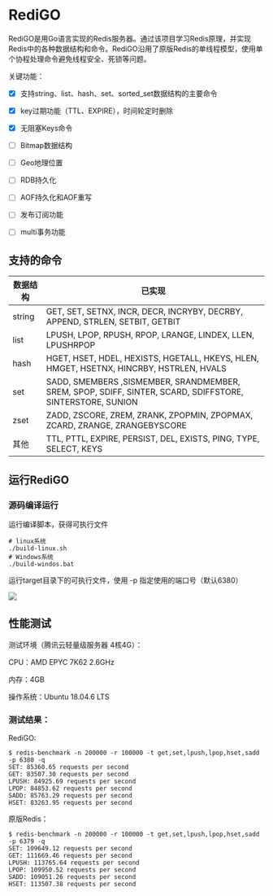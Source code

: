 # RediGO

RediGO是用Go语言实现的Redis服务器。通过该项目学习Redis原理，并实现Redis中的各种数据结构和命令。RediGO沿用了原版Redis的单线程模型，使用单个协程处理命令避免线程安全、死锁等问题。

关键功能：

- [x] 支持string、list、hash、set、sorted_set数据结构的主要命令
- [x] key过期功能（TTL、EXPIRE），时间轮定时删除
- [x] 无阻塞Keys命令
- [ ] Bitmap数据结构
- [ ] Geo地理位置
- [ ] RDB持久化
- [ ] AOF持久化和AOF重写
- [ ] 发布订阅功能
- [ ] multi事务功能



## 支持的命令

| 数据结构 | 已实现                                                       |
| -------- | ------------------------------------------------------------ |
| string   | GET, SET, SETNX, INCR, DECR, INCRYBY, DECRBY, APPEND, STRLEN, SETBIT, GETBIT |
| list     | LPUSH, LPOP, RPUSH, RPOP, LRANGE, LINDEX, LLEN, LPUSHRPOP    |
| hash     | HGET, HSET, HDEL, HEXISTS, HGETALL, HKEYS, HLEN, HMGET, HSETNX, HINCRBY, HSTRLEN, HVALS |
| set      | SADD, SMEMBERS ,SISMEMBER, SRANDMEMBER, SREM, SPOP, SDIFF, SINTER, SCARD, SDIFFSTORE, SINTERSTORE, SUNION |
| zset     | ZADD, ZSCORE, ZREM, ZRANK, ZPOPMIN, ZPOPMAX, ZCARD, ZRANGE, ZRANGEBYSCORE |
| 其他     | TTL, PTTL, EXPIRE, PERSIST, DEL, EXISTS, PING, TYPE, SELECT, KEYS |



## 运行RediGO

### 源码编译运行

运行编译脚本，获得可执行文件

```shell
# linux系统
./build-linux.sh
# Windows系统
./build-windos.bat
```

运行target目录下的可执行文件，使用 -p 指定使用的端口号（默认6380）

![](https://images-1257369645.cos.ap-chengdu.myqcloud.com/redigo/redigo_start.PNG)

## 性能测试

测试环境（腾讯云轻量级服务器 4核4G）：

CPU：AMD EPYC 7K62 2.6GHz

内存：4GB

操作系统：Ubuntu 18.04.6 LTS

### 测试结果：

RediGO:

```
$ redis-benchmark -n 200000 -r 100000 -t get,set,lpush,lpop,hset,sadd -p 6380 -q
SET: 85360.65 requests per second
GET: 83507.30 requests per second
LPUSH: 84925.69 requests per second
LPOP: 84853.62 requests per second
SADD: 85763.29 requests per second
HSET: 83263.95 requests per second
```

原版Redis：

```
$ redis-benchmark -n 200000 -r 100000 -t get,set,lpush,lpop,hset,sadd -p 6379 -q
SET: 109649.12 requests per second
GET: 111669.46 requests per second
LPUSH: 113765.64 requests per second
LPOP: 109950.52 requests per second
SADD: 109051.26 requests per second
HSET: 113507.38 requests per second
```

